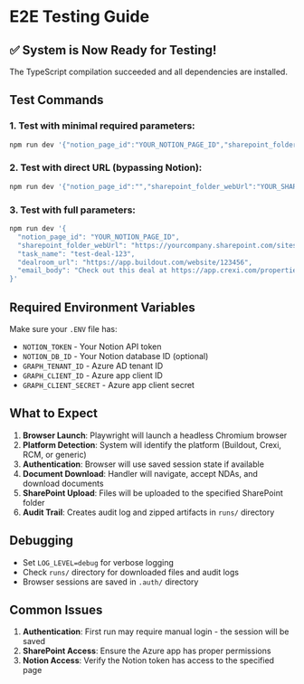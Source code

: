 # E2E Testing Guide

## ✅ System is Now Ready for Testing!

The TypeScript compilation succeeded and all dependencies are installed.

## Test Commands

### 1. Test with minimal required parameters:
```bash
npm run dev '{"notion_page_id":"YOUR_NOTION_PAGE_ID","sharepoint_folder_webUrl":"YOUR_SHAREPOINT_URL","task_name":"test-run"}'
```

### 2. Test with direct URL (bypassing Notion):
```bash
npm run dev '{"notion_page_id":"","sharepoint_folder_webUrl":"YOUR_SHAREPOINT_URL","task_name":"test-run","dealroom_url":"YOUR_DEALROOM_URL"}'
```

### 3. Test with full parameters:
```bash
npm run dev '{
  "notion_page_id": "YOUR_NOTION_PAGE_ID",
  "sharepoint_folder_webUrl": "https://yourcompany.sharepoint.com/sites/deals/Shared%20Documents/TestDeal",
  "task_name": "test-deal-123",
  "dealroom_url": "https://app.buildout.com/website/123456",
  "email_body": "Check out this deal at https://app.crexi.com/properties/123456"
}'
```

## Required Environment Variables

Make sure your `.ENV` file has:
- `NOTION_TOKEN` - Your Notion API token
- `NOTION_DB_ID` - Your Notion database ID (optional)
- `GRAPH_TENANT_ID` - Azure AD tenant ID
- `GRAPH_CLIENT_ID` - Azure app client ID
- `GRAPH_CLIENT_SECRET` - Azure app client secret

## What to Expect

1. **Browser Launch**: Playwright will launch a headless Chromium browser
2. **Platform Detection**: System will identify the platform (Buildout, Crexi, RCM, or generic)
3. **Authentication**: Browser will use saved session state if available
4. **Document Download**: Handler will navigate, accept NDAs, and download documents
5. **SharePoint Upload**: Files will be uploaded to the specified SharePoint folder
6. **Audit Trail**: Creates audit log and zipped artifacts in `runs/` directory

## Debugging

- Set `LOG_LEVEL=debug` for verbose logging
- Check `runs/` directory for downloaded files and audit logs
- Browser sessions are saved in `.auth/` directory

## Common Issues

1. **Authentication**: First run may require manual login - the session will be saved
2. **SharePoint Access**: Ensure the Azure app has proper permissions
3. **Notion Access**: Verify the Notion token has access to the specified page